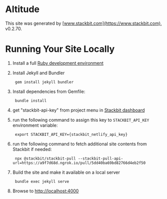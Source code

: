 # Altitude

This site was generated by [www.stackbit.com](https://www.stackbit.com), v0.2.70.

# Running Your Site Locally

1. Install a full [Ruby development environment](https://jekyllrb.com/docs/installation/)

1. Install Jekyll and Bundler

        gem install jekyll bundler

1. Install dependencies from Gemfile:

        bundle install

1. get "stackbit-api-key" from project menu in [Stackbit dashboard](https://app.stackbit.com/dashboard)

1. run the following command to assign this key to `STACKBIT_API_KEY` environment variable:

        export STACKBIT_API_KEY={stackbit_netlify_api_key}

1. run the following command to fetch additional site contents from Stackbit if needed:

        npx @stackbit/stackbit-pull --stackbit-pull-api-url=https://a9f7d68d.ngrok.io/pull/5dd40ba69bd82766d4eb2f50

1. Build the site and make it available on a local server

        bundle exec jekyll serve

1. Browse to [http://localhost:4000](http://localhost:4000)
